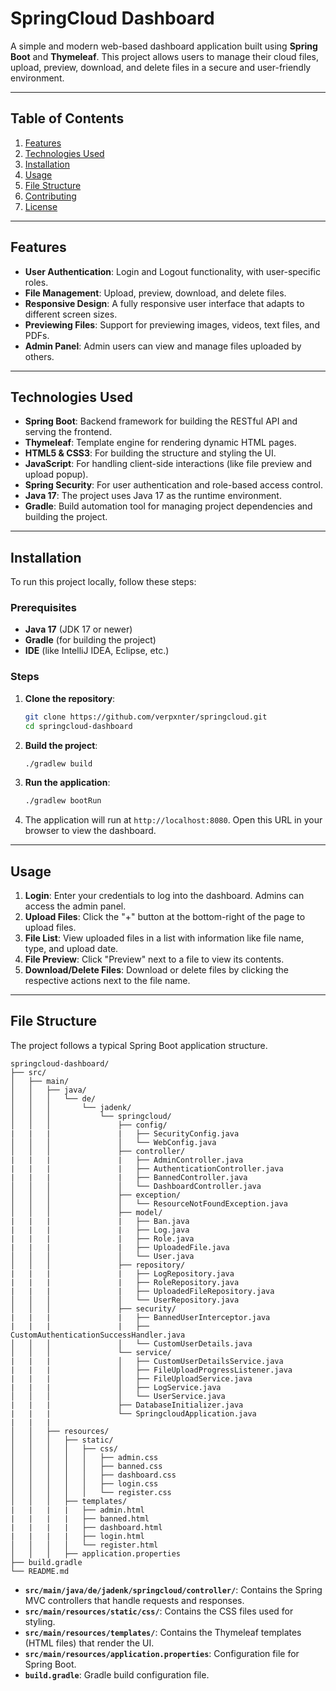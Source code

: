 # SpringCloud Dashboard

A simple and modern web-based dashboard application built using **Spring Boot** and **Thymeleaf**. This project allows users to manage their cloud files, upload, preview, download, and delete files in a secure and user-friendly environment.

---

## Table of Contents

1. [Features](#features)
2. [Technologies Used](#technologies-used)
3. [Installation](#installation)
4. [Usage](#usage)
5. [File Structure](#file-structure)
6. [Contributing](#contributing)
7. [License](#license)

---

## Features

- **User Authentication**: Login and Logout functionality, with user-specific roles.
- **File Management**: Upload, preview, download, and delete files.
- **Responsive Design**: A fully responsive user interface that adapts to different screen sizes.
- **Previewing Files**: Support for previewing images, videos, text files, and PDFs.
- **Admin Panel**: Admin users can view and manage files uploaded by others.

---

## Technologies Used

- **Spring Boot**: Backend framework for building the RESTful API and serving the frontend.
- **Thymeleaf**: Template engine for rendering dynamic HTML pages.
- **HTML5 & CSS3**: For building the structure and styling the UI.
- **JavaScript**: For handling client-side interactions (like file preview and upload popup).
- **Spring Security**: For user authentication and role-based access control.
- **Java 17**: The project uses Java 17 as the runtime environment.
- **Gradle**: Build automation tool for managing project dependencies and building the project.

---

## Installation

To run this project locally, follow these steps:

### Prerequisites

- **Java 17** (JDK 17 or newer)
- **Gradle** (for building the project)
- **IDE** (like IntelliJ IDEA, Eclipse, etc.)

### Steps

1. **Clone the repository**:
   ```bash
   git clone https://github.com/verpxnter/springcloud.git
   cd springcloud-dashboard
   ```

2. **Build the project**:
   ```bash
   ./gradlew build
   ```

3. **Run the application**:
   ```bash
   ./gradlew bootRun
   ```

4. The application will run at `http://localhost:8080`. Open this URL in your browser to view the dashboard.

---

## Usage

1. **Login**: Enter your credentials to log into the dashboard. Admins can access the admin panel.
2. **Upload Files**: Click the "+" button at the bottom-right of the page to upload files.
3. **File List**: View uploaded files in a list with information like file name, type, and upload date.
4. **File Preview**: Click "Preview" next to a file to view its contents.
5. **Download/Delete Files**: Download or delete files by clicking the respective actions next to the file name.

---

## File Structure

The project follows a typical Spring Boot application structure.

```
springcloud-dashboard/
├── src/
│   ├── main/
│   │   ├── java/
│   │   │   └── de/
│   │   │       └── jadenk/
│   │   │           └── springcloud/
│   │   │               ├── config/
|   |   |               |   ├── SecurityConfig.java
│   │   │               │   └── WebConfig.java
│   │   │               ├── controller/
|   |   |               |   ├── AdminController.java
|   |   |               |   ├── AuthenticationController.java
|   |   |               |   ├── BannedController.java
│   │   │               │   └── DashboardController.java
│   │   │               ├── exception/
│   │   │               │   └── ResourceNotFoundException.java
│   │   │               ├── model/
|   |   |               |   ├── Ban.java
|   |   |               |   ├── Log.java
|   |   |               |   ├── Role.java
|   |   |               |   ├── UploadedFile.java
│   │   │               │   └── User.java
│   │   │               ├── repository/
|   |   |               |   ├── LogRepository.java
|   |   |               |   ├── RoleRepository.java
|   |   |               |   ├── UploadedFileRepository.java
│   │   │               │   └── UserRepository.java
│   │   │               ├── security/
|   |   |               |   ├── BannedUserInterceptor.java
|   |   |               |   ├── CustomAuthenticationSuccessHandler.java
│   │   │               │   └── CustomUserDetails.java
│   │   │               └── service/
|   |   |               │   ├── CustomUserDetailsService.java
|   |   |               │   ├── FileUploadProgressListener.java
|   |   |               │   ├── FileUploadService.java
|   |   |               │   ├── LogService.java
│   │   │               │   └── UserService.java
|   |   |               ├── DatabaseInitializer.java
|   |   |               └── SpringcloudApplication.java
|   |   |
│   │   ├── resources/
│   │   │   ├── static/
│   │   │   │   ├── css/
│   │   │   │   │   ├── admin.css
│   │   │   │   │   ├── banned.css
│   │   │   │   │   ├── dashboard.css
│   │   │   │   │   ├── login.css
│   │   │   │   │   └── register.css
│   │   │   ├── templates/
|   |   |   |   ├── admin.html
|   |   |   |   ├── banned.html
|   |   |   |   ├── dashboard.html
|   |   |   |   ├── login.html
│   │   │   │   └── register.html
│   │   │   ├── application.properties
├── build.gradle
└── README.md
```

- **`src/main/java/de/jadenk/springcloud/controller/`**: Contains the Spring MVC controllers that handle requests and responses.
- **`src/main/resources/static/css/`**: Contains the CSS files used for styling.
- **`src/main/resources/templates/`**: Contains the Thymeleaf templates (HTML files) that render the UI.
- **`src/main/resources/application.properties`**: Configuration file for Spring Boot.
- **`build.gradle`**: Gradle build configuration file.


